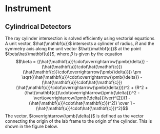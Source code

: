 # Instrument

## Cylindrical Detectors

The ray cylinder intersection is solved efficiently using vectorial equations. A unit vector, $\hat{\mathbf{u}}$ intersects a cylinder of radius, $R$ and the symmetry axis along the unit vector $\hat{\mathbf{c}}$ at the point $\beta\hat{\mathbf{u}}$, where $\beta$ is given by the equation
$$\beta = {(\hat{\mathbf{u}}\cdot\overrightarrow{\pmb{\delta}} - (\hat{\mathbf{u}}\cdot\hat{\mathbf{c}})(\hat{\mathbf{c}}\cdot\overrightarrow{\pmb{\delta}})) \pm \sqrt{(\hat{\mathbf{u}}\cdot\overrightarrow{\pmb{\delta}} - (\hat{\mathbf{u}}\cdot\hat{\mathbf{c}})(\hat{\mathbf{c}}\cdot\overrightarrow{\pmb{\delta}}))^2 + (R^2 + (\hat{\mathbf{c}}\cdot\overrightarrow{\pmb{\delta}})^2 - \vert\overrightarrow{\pmb{\delta}})\vert^{2})(1 - (\hat{\mathbf{u}}\cdot\hat{\mathbf{c}})^2)} \over 1 - (\hat{\mathbf{u}}\cdot\hat{\mathbf{c}})^2}$$
The vector, $\overrightarrow{\pmb{\delta}}$ is defined as the vector connecting the origin of the lab frame to the origin of the cylinder. This is shown in the figure below.
